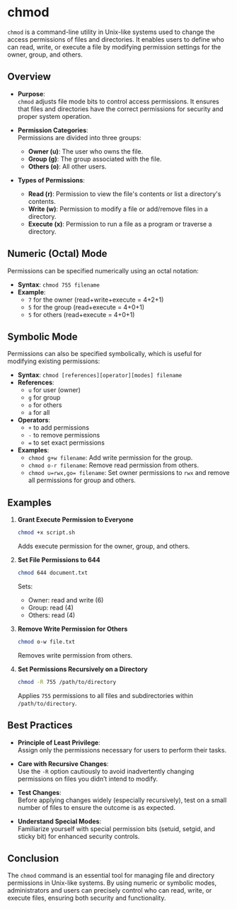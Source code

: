 # chmod

`chmod` is a command-line utility in Unix-like systems used to change the access permissions of files and directories. It enables users to define who can read, write, or execute a file by modifying permission settings for the owner, group, and others.

## Overview

- **Purpose**:  
  `chmod` adjusts file mode bits to control access permissions. It ensures that files and directories have the correct permissions for security and proper system operation.

- **Permission Categories**:  
  Permissions are divided into three groups:
  - **Owner (u)**: The user who owns the file.
  - **Group (g)**: The group associated with the file.
  - **Others (o)**: All other users.

- **Types of Permissions**:  
  - **Read (r)**: Permission to view the file's contents or list a directory's contents.
  - **Write (w)**: Permission to modify a file or add/remove files in a directory.
  - **Execute (x)**: Permission to run a file as a program or traverse a directory.

## Numeric (Octal) Mode

Permissions can be specified numerically using an octal notation:
- **Syntax**: `chmod 755 filename`
- **Example**:  
  - `7` for the owner (read+write+execute = 4+2+1)
  - `5` for the group (read+execute = 4+0+1)
  - `5` for others (read+execute = 4+0+1)

## Symbolic Mode

Permissions can also be specified symbolically, which is useful for modifying existing permissions:
- **Syntax**: `chmod [references][operator][modes] filename`
- **References**:  
  - `u` for user (owner)
  - `g` for group
  - `o` for others
  - `a` for all
- **Operators**:  
  - `+` to add permissions
  - `-` to remove permissions
  - `=` to set exact permissions
- **Examples**:
  - `chmod g+w filename`: Add write permission for the group.
  - `chmod o-r filename`: Remove read permission from others.
  - `chmod u=rwx,go= filename`: Set owner permissions to `rwx` and remove all permissions for group and others.

## Examples

1. **Grant Execute Permission to Everyone**
   ```bash
   chmod +x script.sh
   ```
   Adds execute permission for the owner, group, and others.

2. **Set File Permissions to 644**
   ```bash
   chmod 644 document.txt
   ```
   Sets:
   - Owner: read and write (6)
   - Group: read (4)
   - Others: read (4)

3. **Remove Write Permission for Others**
   ```bash
   chmod o-w file.txt
   ```
   Removes write permission from others.

4. **Set Permissions Recursively on a Directory**
   ```bash
   chmod -R 755 /path/to/directory
   ```
   Applies `755` permissions to all files and subdirectories within `/path/to/directory`.

## Best Practices

- **Principle of Least Privilege**:  
  Assign only the permissions necessary for users to perform their tasks.
  
- **Care with Recursive Changes**:  
  Use the `-R` option cautiously to avoid inadvertently changing permissions on files you didn’t intend to modify.

- **Test Changes**:  
  Before applying changes widely (especially recursively), test on a small number of files to ensure the outcome is as expected.

- **Understand Special Modes**:  
  Familiarize yourself with special permission bits (setuid, setgid, and sticky bit) for enhanced security controls.

## Conclusion

The `chmod` command is an essential tool for managing file and directory permissions in Unix-like systems. By using numeric or symbolic modes, administrators and users can precisely control who can read, write, or execute files, ensuring both security and functionality.
